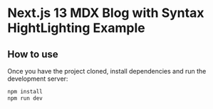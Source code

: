 # Next.js 13 MDX Blog with Syntax HightLighting Example


## How to use

Once you have the project cloned, install dependencies and run the development server:

```bash
npm install
npm run dev
```